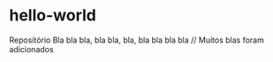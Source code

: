 # hello-world
Repositório
Bla bla bla, bla bla, bla, bla bla bla bla
// Muitos blas foram adicionados

